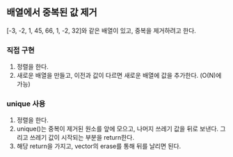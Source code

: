 ## 배열에서 중복된 값 제거

[-3, -2, 1, 45, 66, 1, -2, 32]와 같은 배열이 있고, 중복을 제거하려고 한다.

### 직접 구현

1. 정렬을 한다.
2. 새로운 배열을 만들고, 이전과 값이 다르면 새로운 배열에 값을 추가한다. (O(N)에 가능)

### unique 사용

1. 정렬을 한다.
2. unique()는 중복이 제거된 원소를 앞에 모으고, 나머지 쓰레기 값을 뒤로 보낸다. 그리고 쓰레기 값이 시작되는 부분을 return한다.
3. 해당 return을 가지고, vector의 erase를 통해 뒤를 날리면 된다.
